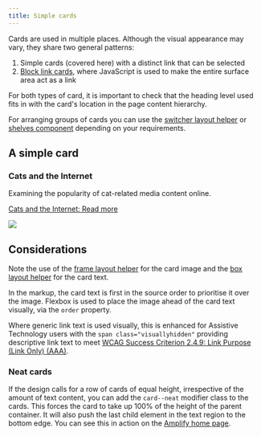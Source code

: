 ```yaml
---
title: Simple cards
---
```

Cards are used in multiple places. Although the visual appearance may vary, they share two general patterns:

1.  Simple cards (covered here) with a distinct link that can be selected
2.  [Block link cards](https://amplify.studio24.net/amplify/advanced-components/cards.html), where JavaScript is used to make the entire surface area act as a link

For both types of card, it is important to check that the heading level used fits in with the card's location in the page content hierarchy.

For arranging groups of cards you can use the [switcher layout helper](https://amplify.studio24.net/amplify/layout-helpers/switcher.html) or [shelves component](https://amplify.studio24.net/amplify/core-components/shelves.html) depending on your requirements.

A simple card
-------------

### Cats and the Internet

Examining the popularity of cat-related media content online.

[Cats and the Internet: Read more](https://en.wikipedia.org/wiki/Cats_and_the_Internet)

![](https://amplify.studio24.net/dist/images/jpg-cat-1.jpg)

Considerations
--------------

Note the use of the [frame layout helper](https://amplify.studio24.net/amplify/layout-helpers/frame.html) for the card image and the [box layout helper](https://amplify.studio24.net/amplify/layout-helpers/box.html) for the card text.

In the markup, the card text is first in the source order to prioritise it over the image. Flexbox is used to place the image ahead of the card text visually, via the `order` property.

Where generic link text is used visually, this is enhanced for Assistive Technology users with the `span class="visuallyhidden"` providing descriptive link text to meet [WCAG Success Criterion 2.4.9: Link Purpose (Link Only) (AAA)](https://www.w3.org/WAI/WCAG21/Understanding/link-purpose-link-only.html).

### Neat cards

If the design calls for a row of cards of equal height, irrespective of the amount of text content, you can add the `card--neat` modifier class to the cards. This forces the card to take up 100% of the height of the parent container. It will also push the last child element in the text region to the bottom edge. You can see this in action on the [Amplify home page](https://amplify.studio24.net/amplify/index.html).